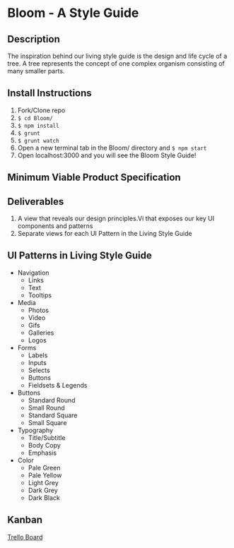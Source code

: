 Bloom - A Style Guide
===================

Description
-----------
The inspiration behind our living style guide is the design and life cycle of a tree. A tree represents the concept of one complex organism consisting of many smaller parts.

Install Instructions
------------
1.  Fork/Clone repo
2.  `$ cd Bloom/`
3.  `$ npm install`
4.  `$ grunt`
5.  `$ grunt watch`
6.  Open a new terminal tab in the Bloom/ directory and `$ npm start`
7.  Open localhost:3000 and you will see the Bloom Style Guide!

Minimum Viable Product Specification
------------------------------------

Deliverables
------------
1. A view that reveals our design principles.Vi that exposes our key UI components and patterns
2. Separate views for each UI Pattern in the Living Style Guide

UI Patterns in Living Style Guide
---------------------------------
* Navigation
  * Links
  * Text
  * Tooltips
* Media
  * Photos
  * Video
  * Gifs
  * Galleries
  * Logos
* Forms
  * Labels
  * Inputs
  * Selects
  * Buttons
  * Fieldsets & Legends
* Buttons
  * Standard Round
  * Small Round
  * Standard Square
  * Small Square
* Typography
  * Title/Subtitle
  * Body Copy
  * Emphasis
* Color
  * Pale Green
  * Pale Yellow
  * Light Grey
  * Dark Grey
  * Dark Black

Kanban
------
[Trello Board](https://trello.com/b/nU9AZMy9/bloom-a-style-guide)

